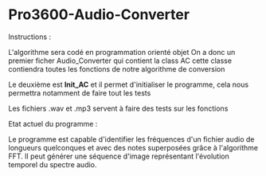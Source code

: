 # Pro3600-Audio-Converter

Instructions :

L'algorithme sera codé en programmation orienté objet
On a donc un premier ficher Audio_Converter qui contient la class AC
cette classe contiendra toutes les fonctions de notre algorithme de conversion

Le deuxième est __Init_AC__ et il permet d'initialiser le programme, cela nous permettra notamment de faire tout les tests

Les fichiers .wav et .mp3 servent à faire des tests sur les fonctions

Etat actuel du programme : 

Le programme est capable d'identifier les fréquences d'un fichier audio de longueurs quelconques et avec des notes superposées grâce à l'algorithme FFT.
Il peut générer une séquence d'image représentant l'évolution temporel du spectre audio.
